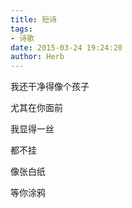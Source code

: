 ```yaml
---
title: 短诗
tags:
- 诗歌
date: 2015-03-24 19:24:20
author: Herb
---
```

我还干净得像个孩子

尤其在你面前

我显得一丝

都不挂

像张白纸

等你涂鸦